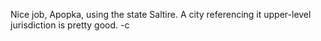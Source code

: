 

Nice job, Apopka, using the state Saltire. A city referencing it upper-level
jurisdiction is pretty good.  -c
